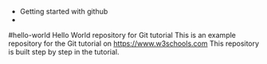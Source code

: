 - Getting started with github
- 
#hello-world
Hello World repository for Git tutorial
This is an example repository for the Git tutorial on https://www.w3schools.com
This repository is built step by step in the tutorial.

